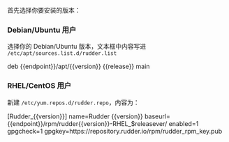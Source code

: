 首先选择你要安装的版本：

<tmpl z-global z-input="version"></tmpl>

### Debian/Ubuntu 用户

选择你的 Debian/Ubuntu 版本，文本框中内容写进 `/etc/apt/sources.list.d/rudder.list`

<tmpl z-input="release" z-path="/etc/apt/sources.list.d/rudder.list">
deb {{endpoint}}/apt/{{version}} {{release}} main
</tmpl>

### RHEL/CentOS 用户

新建 `/etc/yum.repos.d/rudder.repo`，内容为：

<tmpl z-lang="ini" z-path="/etc/yum.repos.d/rudder.repo">
[Rudder_{{version}}]
name=Rudder {{version}}
baseurl={{endpoint}}/rpm/rudder{{version}}-RHEL_$releasever/
enabled=1
gpgcheck=1
gpgkey=https://repository.rudder.io/rpm/rudder_rpm_key.pub
</tmpl>
